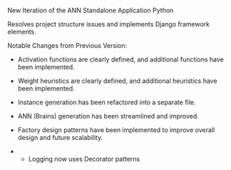 New Iteration of the ANN Standalone Application
Python

Resolves project structure issues and implements Django framework elements.

Notable Changes from Previous Version:

- Activation functions are clearly defined, and additional functions have been implemented.
- Weight heuristics are clearly defined, and additional heuristics have been implemented.
- Instance generation has been refactored into a separate file.
- ANN (Brains) generation has been streamlined and improved.
- Factory design patterns have been implemented to improve overall design and future scalability.

- - Logging now uses Decorator patterns 

  
